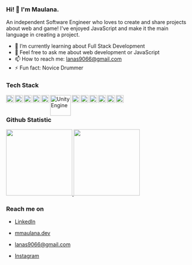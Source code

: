 ### Hi! 👋 I'm Maulana.

An independent Software Engineer who loves to create and share projects about web and game! I've enjoyed JavaScript and make it the main language in creating a project.

- 🌱 I’m currently learning about Full Stack Development
- 💬 Feel free to ask me about web development or JavaScript
- 📫 How to reach me: lanas9066@gmail.com
- ⚡ Fun fact: Novice Drummer

### Tech Stack
  <a href="https://www.javascript.com/"><img align="left" alt="JavaScript" title="JavaScript" width="21px" src="https://upload.wikimedia.org/wikipedia/commons/9/99/Unofficial_JavaScript_logo_2.svg" /></a>
  <a href="https://nodejs.org/"><img align="left" alt="NodeJS" title="NodeJS" width="21px" 
src="https://cdn-icons-png.flaticon.com/512/5968/5968322.png" /></a>
  <a href="https://reactjs.org/"><img align="left" alt="React" title="React" width="21px" 
src="https://cdn.worldvectorlogo.com/logos/react-2.svg" /></a>
  <a href="https://www.python.org/"><img align="left" alt="Python" title="Python" width="21px" 
src="https://upload.wikimedia.org/wikipedia/commons/c/c3/Python-logo-notext.svg" /></a>
  <a href="https://docs.microsoft.com/en-us/dotnet/csharp/"><img align="left" alt="C#" title="C#" width="21px" 
src="https://upload.wikimedia.org/wikipedia/commons/b/bd/Logo_C_sharp.svg" /></a>
  <a href="https://unity.com/"><img align="left" alt="Unity Engine" title="Unity Engine" width="56px" 
src="https://upload.wikimedia.org/wikipedia/commons/c/c4/Unity_2021.svg" /></a>
  <a href="https://dotnet.microsoft.com/"><img align="left" alt=".NET" title=".NET" width="21px" 
src="https://upload.wikimedia.org/wikipedia/commons/7/7d/Microsoft_.NET_logo.svg" /></a>
  <a href="https://www.php.net/"><img align="left" alt="PHP" title="PHP" width="21px" 
src="https://upload.wikimedia.org/wikipedia/commons/2/27/PHP-logo.svg" /></a>
  <a href="https://laravel.com/"><img align="left" alt="Laravel" title="Laravel" width="21px" 
src="https://upload.wikimedia.org/wikipedia/commons/9/9a/Laravel.svg" /></a>
  <a href="https://firebase.google.com/"><img align="left" alt="Firebase" title="Firebase" width="21px" 
src="https://cdn.worldvectorlogo.com/logos/firebase-1.svg" /></a>
  <a href="https://tailwindcss.com/"><img align="left" alt="Tailwind CSS" title="Tailwind CSS" width="21px" 
src="https://upload.wikimedia.org/wikipedia/commons/d/d5/Tailwind_CSS_Logo.svg" /></a>
  <a href="https://phaser.io/"><img align="left" alt="Phaser JS" title="Phaser JS" width="21px" 
src="https://upload.wikimedia.org/wikipedia/commons/e/e7/Phaser_Logo.png" /></a>
  <br>
  <br>
  
### Github Statistic
<p align="left">
<a href="https://github.com/Maulana79">
  <img height="180em" src="https://github-readme-stats-eight-theta.vercel.app/api?username=Maulana79&show_icons=true&theme=algolia&include_all_commits=true&count_private=true"/>
  <img height="180em" src="https://github-readme-stats-eight-theta.vercel.app/api/top-langs/?username=Maulana79&layout=compact&theme=algolia"/>
</a>
</p>

### Reach me on
- <a href="https://www.linkedin.com/in/muhammad-maulana-16ba062ab/">LinkedIn</a>
- <a href="https://portofoliomuhammadmaulana.vercel.app/">mmaulana.dev</a>

- lanas9066@gmail.com
- <a href="https://www.instagram.com/maulana_has229/">Instagram</a>
